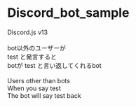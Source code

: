 # Discord_bot_sample
Discord.js  v13
<br>
<br>
bot以外のユーザーが
<br>
test と発言すると
<br>
botが test と言い返してくれるbot
<br>
<br>
Users other than bots
<br>
When you say test
<br>
The bot will say test back 
